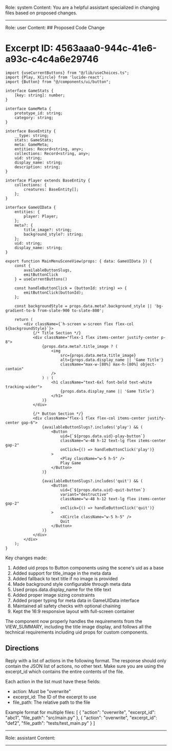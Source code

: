 Role: system
Content: You are a helpful assistant specialized in changing files based on proposed changes.
__________________
Role: user
Content: ## Proposed Code Change
# Excerpt ID: 4563aaa0-944c-41e6-a93c-c4c4a6e29746
```tsx main_game/templates/MainMenuScene.tsx
import {useCurrentButtons} from "@/lib/useChoices.ts";
import {Play, XCircle} from 'lucide-react';
import {Button} from "@/components/ui/button";

interface GameStats {
    [key: string]: number;
}

interface GameMeta {
    prototype_id: string;
    category: string;
}

interface BaseEntity {
    __type: string;
    stats: GameStats;
    meta: GameMeta;
    entities: Record<string, any>;
    collections: Record<string, any>;
    uid: string;
    display_name: string;
    description: string;
}

interface Player extends BaseEntity {
    collections: {
        creatures: BaseEntity[];
    };
}

interface GameUIData {
    entities: {
        player: Player;
    };
    meta?: {
        title_image?: string;
        background_style?: string;
    };
    uid: string;
    display_name: string;
}

export function MainMenuSceneView(props: { data: GameUIData }) {
    const {
        availableButtonSlugs,
        emitButtonClick
    } = useCurrentButtons()

    const handleButtonClick = (buttonId: string) => {
        emitButtonClick(buttonId);
    };

    const backgroundStyle = props.data.meta?.background_style || 'bg-gradient-to-b from-slate-900 to-slate-800';

    return (
        <div className={`h-screen w-screen flex flex-col ${backgroundStyle}`}>
            {/* Title Section */}
            <div className="flex-1 flex items-center justify-center p-8">
                {props.data.meta?.title_image ? (
                    <img 
                        src={props.data.meta.title_image}
                        alt={props.data.display_name || 'Game Title'}
                        className="max-w-[80%] max-h-[80%] object-contain"
                    />
                ) : (
                    <h1 className="text-6xl font-bold text-white tracking-wider">
                        {props.data.display_name || 'Game Title'}
                    </h1>
                )}
            </div>

            {/* Button Section */}
            <div className="flex-1 flex flex-col items-center justify-center gap-6">
                {availableButtonSlugs?.includes('play') && (
                    <Button
                        uid={`${props.data.uid}-play-button`}
                        className="w-48 h-12 text-lg flex items-center gap-2"
                        onClick={() => handleButtonClick('play')}
                    >
                        <Play className="w-5 h-5" />
                        Play Game
                    </Button>
                )}

                {availableButtonSlugs?.includes('quit') && (
                    <Button
                        uid={`${props.data.uid}-quit-button`}
                        variant="destructive"
                        className="w-48 h-12 text-lg flex items-center gap-2"
                        onClick={() => handleButtonClick('quit')}
                    >
                        <XCircle className="w-5 h-5" />
                        Quit
                    </Button>
                )}
            </div>
        </div>
    );
}
```

Key changes made:
1. Added uid props to Button components using the scene's uid as a base
2. Added support for title_image in the meta data
3. Added fallback to text title if no image is provided
4. Made background style configurable through meta data
5. Used props.data.display_name for the title text
6. Added proper image sizing constraints
7. Added proper typing for meta data in GameUIData interface
8. Maintained all safety checks with optional chaining
9. Kept the 16:9 responsive layout with full-screen container

The component now properly handles the requirements from the VIEW_SUMMARY, including the title image display, and follows all the technical requirements including uid props for custom components.

## Directions
Reply with a list of actions in the following format. The response should only contain the JSON list of actions, no other text.
Make sure you are using the excerpt_id which contains the entire contents of the file.

Each action in the list must have these fields:
- action: Must be "overwrite"
- excerpt_id: The ID of the excerpt to use
- file_path: The relative path to the file

Example format for multiple files:
[
    {
        "action": "overwrite",
        "excerpt_id": "abc1",
        "file_path": "src/main.py"
    },
    {
        "action": "overwrite",
        "excerpt_id": "def2",
        "file_path": "tests/test_main.py"
    }
]
__________________
Role: assistant
Content: 
__________________
